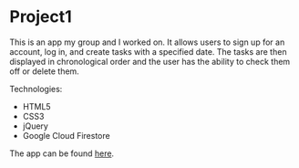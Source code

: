 # Project1

This is an app my group and I worked on. It allows users to sign up for an account, log in, and create tasks with a specified date. The tasks are then displayed in chronological order and the user has the ability to check them off or delete them.

Technologies:
* HTML5
* CSS3
* jQuery
* Google Cloud Firestore

The app can be found [here](https://rasenin.github.io/Project1).
